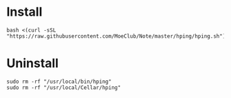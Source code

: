 # Install
```
bash <(curl -sSL "https://raw.githubusercontent.com/MoeClub/Note/master/hping/hping.sh")
```

# Uninstall
```
sudo rm -rf "/usr/local/bin/hping"
sudo rm -rf "/usr/local/Cellar/hping"
```
